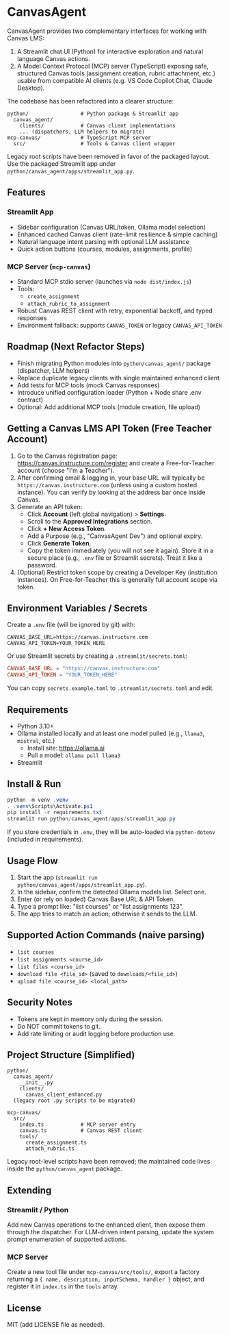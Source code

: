 # CanvasAgent

CanvasAgent provides two complementary interfaces for working with Canvas LMS:

1. A Streamlit chat UI (Python) for interactive exploration and natural language Canvas actions.
2. A Model Context Protocol (MCP) server (TypeScript) exposing safe, structured Canvas tools (assignment creation, rubric attachment, etc.) usable from compatible AI clients (e.g. VS Code Copilot Chat, Claude Desktop).

The codebase has been refactored into a clearer structure:

```text
python/                 # Python package & Streamlit app
  canvas_agent/
    clients/            # Canvas client implementations
    ... (dispatchers, LLM helpers to migrate)
mcp-canvas/             # TypeScript MCP server
  src/                  # Tools & Canvas client wrapper
```

Legacy root scripts have been removed in favor of the packaged layout. Use the packaged Streamlit app under `python/canvas_agent/apps/streamlit_app.py`.

## Features

### Streamlit App

- Sidebar configuration (Canvas URL/token, Ollama model selection)
- Enhanced cached Canvas client (rate-limit resilience & simple caching)
- Natural language intent parsing with optional LLM assistance
- Quick action buttons (courses, modules, assignments, profile)

### MCP Server (`mcp-canvas`)

- Standard MCP stdio server (launches via `node dist/index.js`)
- Tools:
  - `create_assignment`
  - `attach_rubric_to_assignment`
- Robust Canvas REST client with retry, exponential backoff, and typed responses
- Environment fallback: supports `CANVAS_TOKEN` or legacy `CANVAS_API_TOKEN`

## Roadmap (Next Refactor Steps)

- Finish migrating Python modules into `python/canvas_agent/` package (dispatcher, LLM helpers)
- Replace duplicate legacy clients with single maintained enhanced client
- Add tests for MCP tools (mock Canvas responses)
- Introduce unified configuration loader (Python + Node share .env contract)
- Optional: Add additional MCP tools (module creation, file upload)

## Getting a Canvas LMS API Token (Free Teacher Account)

1. Go to the Canvas registration page: <https://canvas.instructure.com/register> and create a Free-for-Teacher account (choose "I'm a Teacher").
2. After confirming email & logging in, your base URL will typically be `https://canvas.instructure.com` (unless using a custom hosted instance). You can verify by looking at the address bar once inside Canvas.
3. Generate an API token:
   - Click **Account** (left global navigation) > **Settings**.
   - Scroll to the **Approved Integrations** section.
   - Click **+ New Access Token**.
   - Add a Purpose (e.g., "CanvasAgent Dev") and optional expiry.
   - Click **Generate Token**.
   - Copy the token immediately (you will not see it again). Store it in a secure place (e.g., `.env` file or Streamlit secrets). Treat it like a password.
4. (Optional) Restrict token scope by creating a Developer Key (institution instances). On Free-for-Teacher this is generally full account scope via token.

## Environment Variables / Secrets

Create a `.env` file (will be ignored by git) with:

```env
CANVAS_BASE_URL=https://canvas.instructure.com
CANVAS_API_TOKEN=YOUR_TOKEN_HERE
```

Or use Streamlit secrets by creating a `.streamlit/secrets.toml`:

```toml
CANVAS_BASE_URL = "https://canvas.instructure.com"
CANVAS_API_TOKEN = "YOUR_TOKEN_HERE"
```

You can copy `secrets.example.toml` to `.streamlit/secrets.toml` and edit.

## Requirements

- Python 3.10+
- Ollama installed locally and at least one model pulled (e.g., `llama3`, `mistral`, etc.)
  - Install site: <https://ollama.ai>
  - Pull a model: `ollama pull llama3`
- Streamlit

## Install & Run

```powershell
python -m venv .venv
. .venv\Scripts\Activate.ps1
pip install -r requirements.txt
streamlit run python/canvas_agent/apps/streamlit_app.py
```

If you store credentials in `.env`, they will be auto-loaded via `python-dotenv` (included in requirements).

## Usage Flow

1. Start the app (`streamlit run python/canvas_agent/apps/streamlit_app.py`).
2. In the sidebar, confirm the detected Ollama models list. Select one.
3. Enter (or rely on loaded) Canvas Base URL & API Token.
4. Type a prompt like: "list courses" or "list assignments 123".
5. The app tries to match an action; otherwise it sends to the LLM.

## Supported Action Commands (naive parsing)

- `list courses`
- `list assignments <course_id>`
- `list files <course_id>`
- `download file <file_id>` (saved to `downloads/<file_id>`)
- `upload file <course_id> <local_path>`

## Security Notes

- Tokens are kept in memory only during the session.
- Do NOT commit tokens to git.
- Add rate limiting or audit logging before production use.

## Project Structure (Simplified)

```text
python/
  canvas_agent/
    __init__.py
    clients/
      canvas_client_enhanced.py
  (legacy root .py scripts to be migrated)

mcp-canvas/
  src/
    index.ts            # MCP server entry
    canvas.ts           # Canvas REST client
    tools/
      create_assignment.ts
      attach_rubric.ts
```

Legacy root-level scripts have been removed; the maintained code lives inside the `python/canvas_agent` package.

## Extending

### Streamlit / Python
Add new Canvas operations to the enhanced client, then expose them through the dispatcher. For LLM-driven intent parsing, update the system prompt enumeration of supported actions.

### MCP Server
Create a new tool file under `mcp-canvas/src/tools/`, export a factory returning a `{ name, description, inputSchema, handler }` object, and register it in `index.ts` in the `tools` array.

## License

MIT (add LICENSE file as needed).
